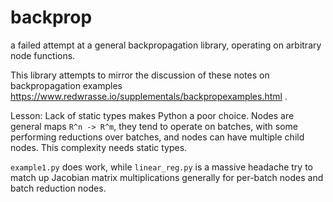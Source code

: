 # backprop
a failed attempt at a general backpropagation library, operating on arbitrary node functions.

This library attempts to mirror the discussion of  these notes on backpropagation examples https://www.redwrasse.io/supplementals/backpropexamples.html .

Lesson: Lack of static types makes Python a poor choice.
Nodes are general maps `R^n -> R^m`, they tend to operate on batches, with some performing reductions over batches, and nodes can have multiple child nodes. This complexity needs static types.

`example1.py` does work, while `linear_reg.py` is a massive headache try to match up Jacobian matrix multiplications generally for per-batch nodes and batch reduction nodes.
